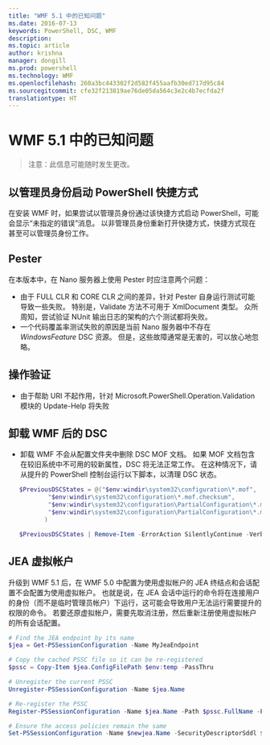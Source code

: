 ```yaml
---
title: "WMF 5.1 中的已知问题"
ms.date: 2016-07-13
keywords: PowerShell, DSC, WMF
description: 
ms.topic: article
author: krishna
manager: dongill
ms.prod: powershell
ms.technology: WMF
ms.openlocfilehash: 260a3bc443302f2d582f455aafb30ed717d95c84
ms.sourcegitcommit: cfe32f213819ae76de05da564c3e2c4b7ecfda2f
translationtype: HT
---
```

# <a name="known-issues-in-wmf-51"></a>WMF 5.1 中的已知问题 #

> 注意：此信息可能随时发生更改。

## <a name="starting-powershell-shortcut-as-administrator"></a>以管理员身份启动 PowerShell 快捷方式
在安装 WMF 时，如果尝试以管理员身份通过该快捷方式启动 PowerShell，可能会显示“未指定的错误”消息。
以非管理员身份重新打开快捷方式，快捷方式现在甚至可以管理员身份工作。

## <a name="pester"></a>Pester
在本版本中，在 Nano 服务器上使用 Pester 时应注意两个问题：

* 由于 FULL CLR 和 CORE CLR 之间的差异，针对 Pester 自身运行测试可能导致一些失败。 特别是，Validate 方法不可用于 XmlDocument 类型。 众所周知，尝试验证 NUnit 输出日志的架构的六个测试都将失败。 
* 一个代码覆盖率测试失败的原因是当前 Nano 服务器中不存在 *WindowsFeature* DSC 资源。 但是，这些故障通常是无害的，可以放心地忽略。

## <a name="operation-validation"></a>操作验证 

* 由于帮助 URI 不起作用，针对 Microsoft.PowerShell.Operation.Validation 模块的 Update-Help 将失败

## <a name="dsc-after-uninstall-wmf"></a>卸载 WMF 后的 DSC 
* 卸载 WMF 不会从配置文件夹中删除 DSC MOF 文档。 如果 MOF 文档包含在较旧系统中不可用的较新属性，DSC 将无法正常工作。 在这种情况下，请从提升的 PowerShell 控制台运行以下脚本，以清理 DSC 状态。
 ```PowerShell
    $PreviousDSCStates = @("$env:windir\system32\configuration\*.mof",
            "$env:windir\system32\configuration\*.mof.checksum",
            "$env:windir\system32\configuration\PartialConfiguration\*.mof",
            "$env:windir\system32\configuration\PartialConfiguration\*.mof.checksum"
           )

    $PreviousDSCStates | Remove-Item -ErrorAction SilentlyContinue -Verbose
 ```  

## <a name="jea-virtual-accounts"></a>JEA 虚拟帐户
升级到 WMF 5.1 后，在 WMF 5.0 中配置为使用虚拟帐户的 JEA 终结点和会话配置不会配置为使用虚拟帐户。
也就是说，在 JEA 会话中运行的命令将在连接用户的身份（而不是临时管理员帐户）下运行，这可能会导致用户无法运行需要提升的权限的命令。
若要还原虚拟帐户，需要先取消注册，然后重新注册使用虚拟帐户的所有会话配置。

```powershell
# Find the JEA endpoint by its name
$jea = Get-PSSessionConfiguration -Name MyJeaEndpoint

# Copy the cached PSSC file so it can be re-registered
$pssc = Copy-Item $jea.ConfigFilePath $env:temp -PassThru

# Unregister the current PSSC
Unregister-PSSessionConfiguration -Name $jea.Name

# Re-register the PSSC
Register-PSSessionConfiguration -Name $jea.Name -Path $pssc.FullName -Force

# Ensure the access policies remain the same
Set-PSSessionConfiguration -Name $newjea.Name -SecurityDescriptorSddl $jea.SecurityDescriptorSddl
```